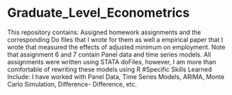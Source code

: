 # Graduate_Level_Econometrics
This repository contains: Assigned homework assignments and the corresponding Do files that I wrote for them as well a empirical paper that I wrote that measured the effects of adjusted minimum on employment. Note that assignment 6 and 7 contain Panel data and time series models. All assignments were written using STATA doFiles, however, I am more than comfortable of rewriting these models using R
#Specific Skills Learned Include:
I have worked with Panel Data, Time Series Models, ARIMA,  Monte Carlo Simulation, Difference- Difference, etc.
